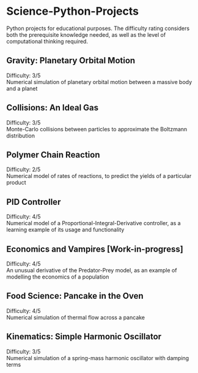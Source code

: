 # Science-Python-Projects
Python projects for educational purposes. The difficulty rating considers both the prerequisite knowledge needed, as well as the level of computational thinking required.

## Gravity: Planetary Orbital Motion
Difficulty: 3/5\
Numerical simulation of planetary orbital motion between a massive body and a planet

## Collisions: An Ideal Gas
Difficulty: 3/5\
Monte-Carlo collisions between particles to approximate the Boltzmann distribution

## Polymer Chain Reaction
Difficulty: 2/5\
Numerical model of rates of reactions, to predict the yields of a particular product

## PID Controller
Difficulty: 4/5\
Numerical model of a Proportional-Integral-Derivative controller, as a learning example of its usage and functionality

## Economics and Vampires [Work-in-progress]
Difficulty: 4/5\
An unusual derivative of the Predator-Prey model, as an example of modelling the economics of a population

## Food Science: Pancake in the Oven
Difficulty: 4/5\
Numerical simulation of thermal flow across a pancake

## Kinematics: Simple Harmonic Oscillator
Difficulty: 3/5\
Numerical simulation of a spring-mass harmonic oscillator with damping terms

##
